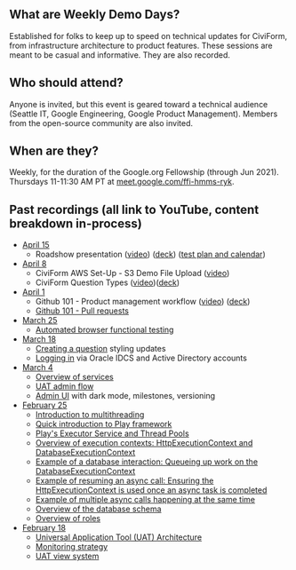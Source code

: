## What are Weekly Demo Days?

Established for folks to keep up to speed on technical updates for CiviForm, from infrastructure architecture to product features. These sessions are meant to be casual and informative.  They are also recorded.

## Who should attend?

Anyone is invited, but this event is geared toward a technical audience (Seattle IT, Google Engineering, Google Product Management). Members from the open-source community are also invited.

## When are they?

Weekly, for the duration of the Google.org Fellowship (through Jun 2021).  Thursdays 11-11:30 AM PT at [meet.google.com/ffi-hmms-ryk](https://meet.google.com/ffi-hmms-ryk).

## Past recordings (all link to YouTube, content breakdown in-process)

* [April 15](https://youtu.be/f-zrLrBjT9E)
    - Roadshow presentation ([video](https://youtu.be/f-zrLrBjT9E?t=88)) ([deck](https://seattlegov.sharepoint.com/:p:/r/sites/IAC-EXT/AP/_layouts/15/Doc.aspx?sourcedoc=%7BB8617A54-52F7-417F-89F2-05F4BC4364BE%7D&file=CiviForm%20-%20City%20Budget%20Office%20(April%205%202021).pptx&action=edit&mobileredirect=true&cid=e4058b47-00aa-4084-8d71-0322af13a740&PreviousSessionID=0e1847c7-ac6c-f68a-9dc0-113e40993eac)) ([test plan and calendar](https://docs.google.com/document/d/10tboNC3OI9ArC3l-GW-7cninoyeVHRTZqFcA6iyjQbs/edit?resourcekey=0-GrHFt4VvyTMozY-jOMm-Fw#heading=h.fn4t1o4h81r8))
* [April 8](https://youtu.be/6thdtKcsszw)
    - CiviForm AWS Set-Up - S3 Demo File Upload ([video](https://youtu.be/6thdtKcsszw?t=20))
    - CiviForm Question Types ([video](https://youtu.be/6thdtKcsszw?t=530))([deck](https://docs.google.com/presentation/d/1eSGjcwNQsmf6r9W1zfy8w5j3b4ppzEaGXHdK8ca-vY4/edit?resourcekey=0-nYEabceCxNrL71hHEvza0Q#slide=id.p))
* [April 1](https://youtu.be/ooutDHPRjFI)
    - Github 101 - Product management workflow ([video](https://youtu.be/ooutDHPRjFI&t=26)) ([deck](https://docs.google.com/presentation/d/1r6adPS2h-2WtKRoOYuZp-9ktcNQnh9ZoUJ-A55M2ReI/edit#slide=id.p))
    - [Github 101 - Pull requests](https://youtu.be/ooutDHPRjFI&t=866)
* [March 25](https://youtu.be/JDVjjoLKCyg)
    - [Automated browser functional testing](https://youtu.be/JDVjjoLKCyg)
* [March 18](https://youtu.be/fXZj_0S6onI)
    - [Creating a question](https://www.youtube.com/watch?v=fXZj_0S6onI&t=244) styling updates
    - [Logging in](https://www.youtube.com/watch?v=fXZj_0S6onI&t=290s) via Oracle IDCS and Active Directory accounts
* [March 4](https://youtu.be/MKY5JfVsJRg)
    - [Overview of services](https://www.youtube.com/watch?v=MKY5JfVsJRg&t=128s)
    - [UAT admin flow](https://www.youtube.com/watch?v=MKY5JfVsJRg&t=744s)
    - [Admin UI](https://www.youtube.com/watch?v=MKY5JfVsJRg&t=1360s) with dark mode, milestones, versioning
* [February 25](https://youtu.be/c7IXc4I94Zc)
    - [Introduction to multithreading](https://youtu.be/c7IXc4I94Zc?t=187)
    - [Quick introduction to Play framework](https://youtu.be/c7IXc4I94Zc?t=284)
    - [Play's Executor Service and Thread Pools](https://youtu.be/c7IXc4I94Zc?t=317)
    - [Overview of execution contexts: HttpExecutionContext and DatabaseExecutionContext](https://youtu.be/c7IXc4I94Zc?t=445)
    - [Example of a database interaction: Queueing up work on the DatabaseExecutionContext](https://youtu.be/c7IXc4I94Zc?t=534)
    - [Example of resuming an async call: Ensuring the HttpExecutionContext is used once an async task is completed](https://youtu.be/c7IXc4I94Zc?t=653)
    - [Example of multiple async calls happening at the same time](https://youtu.be/c7IXc4I94Zc?t=733)
    - [Overview of the database schema](https://youtu.be/c7IXc4I94Zc?t=925)
    - [Overview of roles](https://youtu.be/c7IXc4I94Zc?t=1100)
* [February 18](https://youtu.be/s8ls93Omx4w)
    - [Universal Application Tool (UAT) Architecture](https://youtu.be/s8ls93Omx4w?t=516)
    - [Monitoring strategy](https://youtu.be/s8ls93Omx4w?t=807)
    - [UAT view system](https://youtu.be/s8ls93Omx4w?t=1103)



